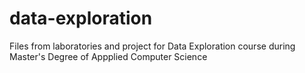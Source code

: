 # data-exploration
Files from laboratories and project for Data Exploration course during Master's Degree of Appplied Computer Science
